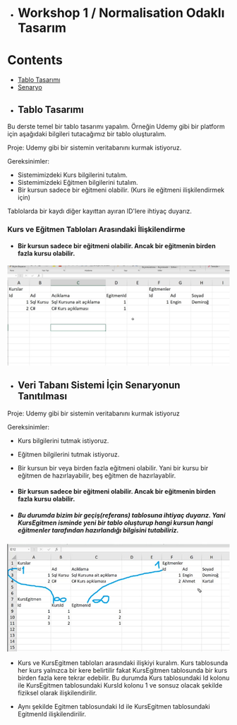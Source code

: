 - # Workshop 1  / Normalisation Odaklı Tasarım

# Contents
* [Tablo Tasarımı](#tablo-tasarimi)
* [Senaryo](#senaryo)


- ## Tablo Tasarımı <a name="tablo-tasarimi"></a>

Bu derste temel bir tablo tasarımı yapalım. Örneğin Udemy gibi bir platform için aşağıdaki bilgileri tutacağımız bir tablo oluşturalım. 

Proje: Udemy gibi bir sistemin veritabanını kurmak istiyoruz. 

Gereksinimler: 
- Sistemimizdeki Kurs bilgilerini tutalım.
- Sistemimizdeki Eğitmen bilgilerini tutalım. 
- Bir kursun sadece bir eğitmeni olabilir. (Kurs ile eğitmeni ilişkilendirmek için)

Tablolarda bir kaydı diğer kayıttan ayıran ID'lere ihtiyaç duyarız.


### Kurs ve Eğitmen Tabloları Arasındaki İlişkilendirme

- #### Bir kursun sadece bir eğitmeni olabilir. Ancak bir eğitmenin birden fazla kursu olabilir.

![pic](../images/162.workshop.jpeg)

- ## Veri Tabanı Sistemi İçin Senaryonun Tanıtılması <a name="senaryo"></a>

Proje: Udemy gibi bir sistemin veritabanını kurmak istiyoruz

Gereksinimler:
- Kurs bilgilerini tutmak istiyoruz.
- Eğitmen bilgilerini tutmak istiyoruz. 
- Bir kursun bir veya birden fazla eğitmeni olabilir. Yani bir kursu bir eğitmen de hazırlayabilir, beş eğitmen de 
hazırlayablir. 

- #### Bir kursun sadece bir eğitmeni olabilir. Ancak bir eğitmenin birden fazla kursu olabilir.

- ##### Bu durumda bizim bir geçiş(referans) tablosuna ihtiyaç duyarız. Yani KursEgitmen isminde yeni bir tablo oluşturup hangi kursun hangi eğitmenler tarafından hazırlandığı bilgisini tutabiliriz. 

![pic](../images/164.workshop-senaryo2.jpeg)

- Kurs ve KursEgitmen tabloları arasındaki ilişkiyi kuralım. Kurs tablosunda her kurs yalnızca bir kere belirtilir fakat KursEgitmen tablosunda bir kurs birden fazla kere tekrar edebilir. Bu durumda Kurs tablosundaki Id kolonu ile KursEgitmen tablosundaki KursId kolonu 1 ve sonsuz olacak şekilde fiziksel olarak ilişkilendirilir. 

- Aynı şekilde Egitmen tablosundaki Id ile KursEgitmen tablosundaki EgitmenId ilişkilendirilir.